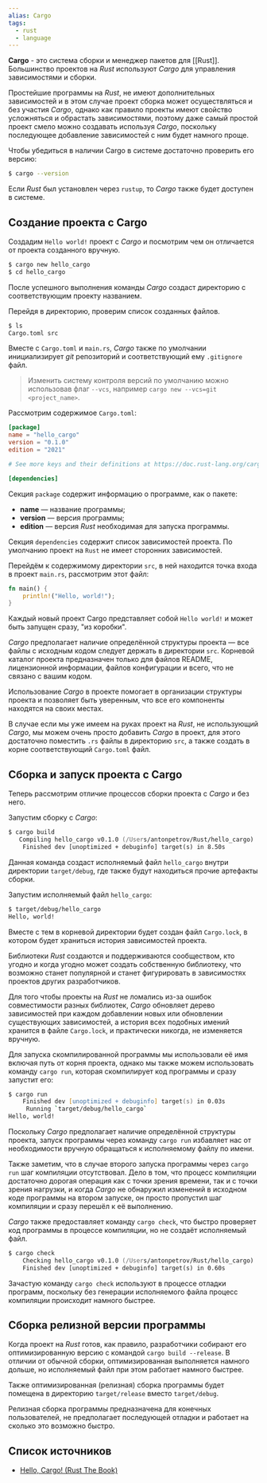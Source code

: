 ```yaml
---
alias: Cargo
tags:
  - rust
  - language
---
```


**Cargo** - это система сборки и менеджер пакетов для [[Rust]]. Большинство проектов на *Rust* используют *Cargo* для управления зависимостями и сборки.

Простейшие программы на *Rust*, не имеют дополнительных зависимостей и в этом случае проект сборка может осуществляться и без участия *Cargo*, однако как правило проекты имеют свойство усложняться и обрастать зависимостями, поэтому даже самый простой проект смело можно создавать используя *Cargo*, поскольку последующее добавление зависимостей с ним будет намного проще.

Чтобы убедиться в наличии Cargo в системе достаточно проверить его версию:

```Zsh
$ cargo --version
```

Если *Rust* был установлен через `rustup`, то *Cargo* также будет доступен в системе.

## Создание проекта с Cargo

Создадим `Hello world!` проект с *Cargo* и посмотрим чем он отличается от проекта созданного вручную.

```Zsh
$ cargo new hello_cargo
$ cd hello_cargo
```

После успешного выполнения команды *Cargo* создаст директорию с соответствующим проекту названием.

Перейдя в директорию, проверим список созданных файлов.

```Zsh
$ ls
Cargo.toml src
```

Вместе с `Cargo.toml` и `main.rs`, *Cargo* также по умолчании инициализирует *git* репозиторий и соответствующий ему `.gitignore` файл.

> Изменить систему контроля версий по умолчанию можно использовав флаг `--vcs`, например `cargo new --vcs=git <project_name>`.

Рассмотрим содержимое `Cargo.toml`:

```Toml
[package]
name = "hello_cargo"
version = "0.1.0"
edition = "2021"

# See more keys and their definitions at https://doc.rust-lang.org/cargo/reference/manifest.html

[dependencies]
```

Секция `package` содержит информацию о программе, как о пакете:

- **name** — название программы;
- **version** — версия программы;
- **edition** — версия *Rust* необходимая для запуска программы.

Секция `dependencies` содержит список зависимостей проекта. По умолчанию проект на `Rust` не имеет сторонних зависимостей.

Перейдём к содержимому директории `src`, в ней находится точка входа в проект `main.rs`, рассмотрим этот файл:

```Rust
fn main() {
    println!("Hello, world!");
}
```

Каждый новый проект Cargo представляет собой `Hello world!` и может быть запущен сразу, "из коробки".

*Cargo* предполагает наличие определённой структуры проекта — все файлы с исходным кодом следует держать в директории `src`. Корневой каталог проекта предназначен только для файлов README, лицензионной информации, файлов конфигурации и всего, что не связано с вашим кодом. 

Использование *Cargo* в проекте помогает в организации структуры проекта и позволяет быть уверенным, что все его компоненты находятся на своих местах.

В случае если мы уже имеем на руках проект на *Rust*, не использующий *Cargo*,  мы можем очень просто добавить *Cargo* в проект, для этого достаточно поместить `.rs` файлы в директорию `src`, а также создать в корне соответствующий `Cargo.toml` файл.

## Сборка и запуск проекта с Cargo

Теперь рассмотрим отличие процессов сборки проекта с *Cargo* и без него.

Запустим сборку с *Cargo*:

```Zsh
$ cargo build
   Compiling hello_cargo v0.1.0 (/Users/antonpetrov/Rust/hello_cargo)
    Finished dev [unoptimized + debuginfo] target(s) in 8.50s
```

Данная команда создаст исполняемый файл `hello_cargo` внутри директории `target/debug`, где также будут находиться прочие артефакты сборки.

Запустим исполняемый файл `hello_cargo`:

```Zsh
$ target/debug/hello_cargo
Hello, world!
```

Вместе с тем в корневой директории будет создан файл `Cargo.lock`, в котором будет храниться история зависимостей проекта. 

Библиотеки  *Rust* создаются и поддерживаются сообществом, кто угодно и когда угодно может создать собственную библиотеку, что возможно станет популярной и станет фигурировать в зависимостях проектов других разработчиков.

Для того чтобы проекты на *Rust* не ломались из-за ошибок совместимости разных библиотек, *Cargo* обновляет дерево зависимостей при каждом добавлении новых или обновлении существующих зависимостей, а история всех подобных имений хранится в файле `Cargo.lock`, и практически никогда, не изменяется вручную.

Для запуска скомпилированной программы мы использовали её имя включая путь от корня проекта, однако мы также можем использовать команду `cargo run`, которая скомпилирует код программы и сразу запустит его:

```Zsh
$ cargo run
    Finished dev [unoptimized + debuginfo] target(s) in 0.03s
     Running `target/debug/hello_cargo`
Hello, world!
```

Поскольку *Cargo* предполагает наличие определённой структуры проекта, запуск программы через команду `cargo run` избавляет нас от необходимости вручную обращаться к исполняемому файлу по имени.

Также заметим, что в случае второго запуска программы через `cargo run` шаг компиляции отсутствовал. Дело в том, что процесс компиляции достаточно дорогая операция как с точки зрения времени, так и с точки зрения нагрузки, и когда *Cargo* не обнаружил изменений в исходном коде программы на втором запуске, он просто пропустил шаг компиляции и сразу перешёл к её выполнению. 

*Cargo* также предоставляет команду `cargo check`, что быстро проверяет код программы в процессе компиляции, но не создаёт исполняемый файл.

```Zsh
$ cargo check
    Checking hello_cargo v0.1.0 (/Users/antonpetrov/Rust/hello_cargo)
    Finished dev [unoptimized + debuginfo] target(s) in 0.60s
```

Зачастую команду `cargo check` используют в процессе отладки программ, поскольку без генерации исполняемого файла процесс компиляции происходит намного быстрее.

## Сборка релизной версии программы

Когда проект на *Rust* готов, как правило, разработчики собирают его оптимизированную версию с командой `cargo build --release`. В отличии от обычной сборки, оптимизированная выполняется намного дольше, но исполняемый файл при этом работает намного быстрее.

Также оптимизированная (релизная) сборка программы будет помещена в директорию `target/release` вместо `target/debug`.

Релизная сборка программы предназначена для конечных пользователей, не предполагает последующей отладки и работает на сколько это возможно быстро.

## Список источников

- [Hello, Cargo! (Rust The Book)](https://doc.rust-lang.org/book/ch01-03-hello-cargo.html)